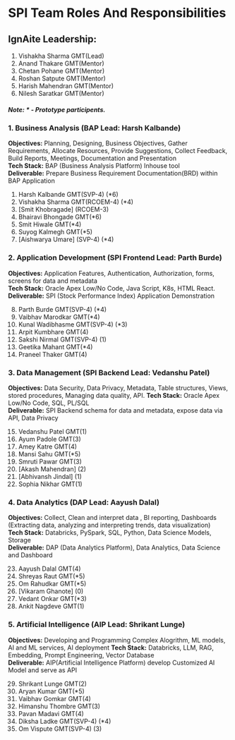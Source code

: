 # SPI Team Roles And Responsibilities
## IgnAite Leadership: 
1. Vishakha Sharma GMT(Lead)
2. Anand Thakare GMT(Mentor)
3. Chetan Pohane GMT(Mentor)
4. Roshan Satpute GMT(Mentor)
5. Harish Mahendran GMT(Mentor)
6. Nilesh Saratkar GMT(Mentor)

##### Note: * - Prototype participents.

### 1. Business Analysis (BAP Lead: Harsh Kalbande)
**Objectives:** Planning, Designing, Business Objectives, Gather Requirements, Allocate Resources, Provide Suggestions, Collect Feedback, Build Reports, Meetings, Documentation and Presentation <br>
**Tech Stack:** BAP (Business Analysis Platform) Inhouse tool <br>
**Deliverable:** Prepare Business Requirement Documentation(BRD) within BAP Application<br>

1. Harsh Kalbande GMT(SVP-4) (*6)
2. Vishakha Sharma GMT(RCOEM-4) (*4)
3. [Smit Khobragade] (RCOEM-3)
4. Bhairavi Bhongade GMT(*6)
5. Smit Hiwale GMT(*4)
6. Suyog Kalmegh GMT(*5)
7. [Aishwarya Umare] (SVP-4) (*4)

### 2. Application Development (SPI Frontend Lead: Parth Burde)
**Objectives:** Application Features, Authentication, Authorization, forms, screens for data and metadata<br>
**Tech Stack:** Oracle Apex Low/No Code, Java Script, K8s, HTML React.<br>
**Deliverable:** SPI (Stock Performance Index) Application Demonstration<br>

8. Parth Burde GMT(SVP-4) (*4)
9. Vaibhav Marodkar GMT(*4)
10. Kunal Wadibhasme GMT(SVP-4) (*3)
11. Arpit Kumbhare GMT(4)
12. Sakshi Nirmal GMT(SVP-4) (1)
13. Geetika Mahant GMT(*4)
14. Praneel Thaker GMT(4)

### 3. Data Management (SPI Backend Lead: Vedanshu Patel)
**Objectives:** Data Security, Data Privacy, Metadata, Table structures, Views, stored procedures, Managing data quality, API.
**Tech Stack:** Oracle Apex Low/No Code, SQL, PL/SQL<br>
**Deliverable:** SPI Backend schema for data and metadata, expose data via API, Data Privacy<br>

15. Vedanshu Patel GMT(1)
16. Ayum Padole GMT(3)
17. Amey Katre GMT(4)
18. Mansi Sahu GMT(*5)
19. Smruti Pawar GMT(3)
20. [Akash Mahendran] (2)
21. [Abhivansh Jindal] (1)
22. Sophia Nikhar GMT(1)

### 4. Data Analytics (DAP Lead: Aayush Dalal)
**Objectives:** Collect, Clean and interpret data , BI reporting, Dashboards (Extracting data, analyzing and interpreting trends, data visualization)<br>
**Tech Stack:** Databricks, PySpark, SQL, Python, Data Science Models, Storage<br>
**Deliverable:** DAP (Data Analytics Platform), Data Analytics, Data Science and Dashboard<br>

23. Aayush Dalal GMT(4)
24. Shreyas Raut GMT(*5)
25. Om Rahudkar GMT(*5)
26. [Vikaram Ghanote] (0)
27. Vedant Onkar GMT(*3)
28. Ankit Nagdeve GMT(1)
  
### 5. Artificial Intelligence (AIP Lead: Shrikant Lunge)
**Objectives:** Developing and Programming Complex Alogrithm, ML models, AI and ML services, AI deployment 
**Tech Stack:** Databricks, LLM, RAG, Embedding, Prompt Engineering, Vector Database<br>
**Deliverable:** AIP(Artificial Intelligence Platform) develop Customized AI Model and serve as API<br>

29. Shrikant Lunge GMT(2)
30. Aryan Kumar GMT(*5)
31. Vaibhav Gomkar GMT(4)
32. Himanshu Thombre GMT(3)
33. Pavan Madavi GMT(4)
34. Diksha Ladke GMT(SVP-4) (*4)
35. Om Vispute GMT(SVP-4) (3)
